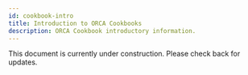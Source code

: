 ```yaml
---
id: cookbook-intro
title: Introduction to ORCA Cookbooks
description: ORCA Cookbook introductory information.
---
```


This document is currently under construction. Please check back for updates.
